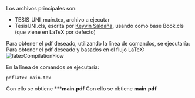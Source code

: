 Los archivos principales son:
- TESIS_UNI_main.tex, archivo a ejecutar
- TesisUNI.cls, escrita por [Keyvin Saldaña](https://github.com/KeyvinSV), usando como base Book.cls (que viene en LaTeX por defecto)

Para obtener el pdf deseado, utilizando la línea de comandos, se ejecutaría:
Para obtener el pdf deseado y basados en el flujo LaTeX:
![latexCompilationFlow](https://www.sharelatex.com/learn-scripts/images/e/ea/Latex-file-flow.png)

En la línea de comandos se ejecutaría:

```
pdflatex main.tex
```

Con ello se obtiene *****main.pdf**
Con ello se obtiene **main.pdf**
